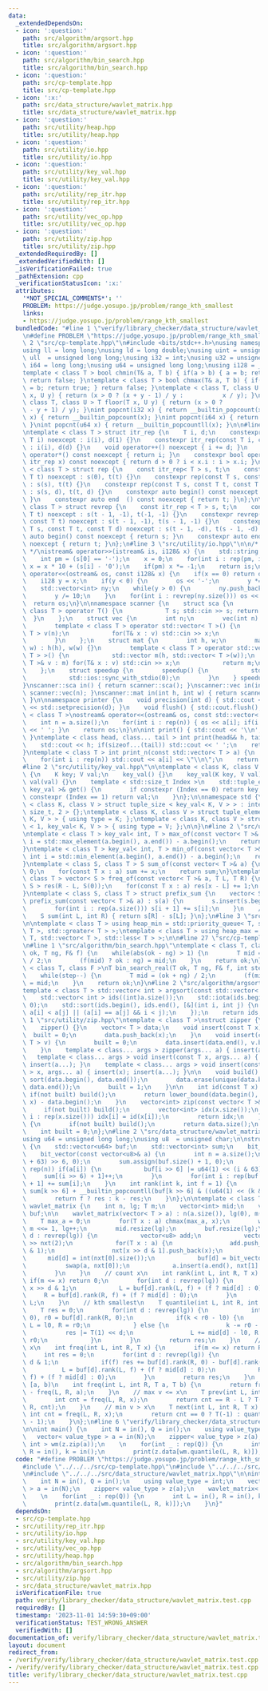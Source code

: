 ```yaml
---
data:
  _extendedDependsOn:
  - icon: ':question:'
    path: src/algorithm/argsort.hpp
    title: src/algorithm/argsort.hpp
  - icon: ':question:'
    path: src/algorithm/bin_search.hpp
    title: src/algorithm/bin_search.hpp
  - icon: ':question:'
    path: src/cp-template.hpp
    title: src/cp-template.hpp
  - icon: ':x:'
    path: src/data_structure/wavlet_matrix.hpp
    title: src/data_structure/wavlet_matrix.hpp
  - icon: ':question:'
    path: src/utility/heap.hpp
    title: src/utility/heap.hpp
  - icon: ':question:'
    path: src/utility/io.hpp
    title: src/utility/io.hpp
  - icon: ':question:'
    path: src/utility/key_val.hpp
    title: src/utility/key_val.hpp
  - icon: ':question:'
    path: src/utility/rep_itr.hpp
    title: src/utility/rep_itr.hpp
  - icon: ':question:'
    path: src/utility/vec_op.hpp
    title: src/utility/vec_op.hpp
  - icon: ':question:'
    path: src/utility/zip.hpp
    title: src/utility/zip.hpp
  _extendedRequiredBy: []
  _extendedVerifiedWith: []
  _isVerificationFailed: true
  _pathExtension: cpp
  _verificationStatusIcon: ':x:'
  attributes:
    '*NOT_SPECIAL_COMMENTS*': ''
    PROBLEM: https://judge.yosupo.jp/problem/range_kth_smallest
    links:
    - https://judge.yosupo.jp/problem/range_kth_smallest
  bundledCode: "#line 1 \"verify/library_checker/data_structure/wavlet_matrix.test.cpp\"\
    \n#define PROBLEM \"https://judge.yosupo.jp/problem/range_kth_smallest\"\n\n#line\
    \ 2 \"src/cp-template.hpp\"\n#include <bits/stdc++.h>\nusing namespace std;\n\
    using ll = long long;\nusing ld = long double;\nusing uint = unsigned int;\nusing\
    \ ull  = unsigned long long;\nusing i32 = int;\nusing u32 = unsigned int;\nusing\
    \ i64 = long long;\nusing u64 = unsigned long long;\nusing i128 = __int128_t;\n\
    template < class T > bool chmin(T& a, T b) { if(a > b) { a = b; return true; }\
    \ return false; }\ntemplate < class T > bool chmax(T& a, T b) { if(a < b) { a\
    \ = b; return true; } return false; }\ntemplate < class T, class U > T ceil (T\
    \ x, U y) { return (x > 0 ? (x + y - 1) / y :           x / y); }\ntemplate <\
    \ class T, class U > T floor(T x, U y) { return (x > 0 ?           x / y : (x\
    \ - y + 1) / y); }\nint popcnt(i32 x) { return __builtin_popcount(x); }\nint popcnt(u32\
    \ x) { return __builtin_popcount(x); }\nint popcnt(i64 x) { return __builtin_popcountll(x);\
    \ }\nint popcnt(u64 x) { return __builtin_popcountll(x); }\n\n#line 2 \"src/utility/rep_itr.hpp\"\
    \ntemplate < class T > struct itr_rep {\n    T i, d;\n    constexpr itr_rep(const\
    \ T i) noexcept : i(i), d(1) {}\n    constexpr itr_rep(const T i, const T d) noexcept\
    \ : i(i), d(d) {}\n    void operator++() noexcept { i += d; }\n    constexpr int\
    \ operator*() const noexcept { return i; }\n    constexpr bool operator!=(const\
    \ itr_rep x) const noexcept { return d > 0 ? i < x.i : i > x.i; }\n};\n\ntemplate\
    \ < class T > struct rep {\n    const itr_rep< T > s, t;\n    constexpr rep(const\
    \ T t) noexcept : s(0), t(t) {}\n    constexpr rep(const T s, const T t) noexcept\
    \ : s(s), t(t) {}\n    constexpr rep(const T s, const T t, const T d) noexcept\
    \ : s(s, d), t(t, d) {}\n    constexpr auto begin() const noexcept { return s;\
    \ }\n    constexpr auto end  () const noexcept { return t; }\n};\n\ntemplate <\
    \ class T > struct revrep {\n    const itr_rep < T > s, t;\n    constexpr revrep(const\
    \ T t) noexcept : s(t - 1, -1), t(-1, -1) {}\n    constexpr revrep(const T s,\
    \ const T t) noexcept : s(t - 1, -1), t(s - 1, -1) {}\n    constexpr revrep(const\
    \ T s, const T t, const T d) noexcept : s(t - 1, -d), t(s - 1, -d) {}\n    constexpr\
    \ auto begin() const noexcept { return s; }\n    constexpr auto end  () const\
    \ noexcept { return t; }\n};\n#line 3 \"src/utility/io.hpp\"\n\n/* 128bit integer\
    \ */\nistream& operator>>(istream& is, i128& x) {\n    std::string s; is >> s;\n\
    \    int pm = (s[0] == '-');\n    x = 0;\n    for(int i : rep(pm, int(s.size())))\
    \ x = x * 10 + (s[i] - '0');\n    if(pm) x *= -1;\n    return is;\n}\nostream&\
    \ operator<<(ostream& os, const i128& x) {\n    if(x == 0) return os << '0';\n\
    \    i128 y = x;\n    if(y < 0) {\n        os << '-';\n        y *= -1;\n    }\n\
    \    std::vector<int> ny;\n    while(y > 0) {\n        ny.push_back(y % 10);\n\
    \        y /= 10;\n    }\n    for(int i : revrep(ny.size())) os << ny[i];\n  \
    \  return os;\n}\n\nnamespace scanner {\n    struct sca {\n        template <\
    \ class T > operator T() {\n            T s; std::cin >> s; return s;\n      \
    \  }\n    };\n    struct vec {\n        int n;\n        vec(int n) : n(n) {}\n\
    \        template < class T > operator std::vector< T >() {\n            std::vector<\
    \ T > v(n);\n            for(T& x : v) std::cin >> x;\n            return v;\n\
    \        }\n    };\n    struct mat {\n        int h, w;\n        mat(int h, int\
    \ w) : h(h), w(w) {}\n        template < class T > operator std::vector< std::vector<\
    \ T > >() {\n            std::vector m(h, std::vector< T >(w));\n            for(std::vector<\
    \ T >& v : m) for(T& x : v) std::cin >> x;\n            return m;\n        }\n\
    \    };\n    struct speedup {\n        speedup() {\n            std::cin.tie(0);\n\
    \            std::ios::sync_with_stdio(0);\n        }\n    } speedup_instance;\n\
    }\nscanner::sca in() { return scanner::sca(); }\nscanner::vec in(int n) { return\
    \ scanner::vec(n); }\nscanner::mat in(int h, int w) { return scanner::mat(h, w);\
    \ }\n\nnamespace printer {\n    void precision(int d) { std::cout << std::fixed\
    \ << std::setprecision(d); }\n    void flush() { std::cout.flush(); }\n}\n\ntemplate\
    \ < class T >\nostream& operator<<(ostream& os, const std::vector< T > a) {\n\
    \    int n = a.size();\n    for(int i : rep(n)) { os << a[i]; if(i != n - 1) os\
    \ << ' '; }\n    return os;\n}\n\nint print() { std::cout << '\\n'; return 0;\
    \ }\ntemplate < class head, class... tail > int print(head&& h, tail&&... t) {\n\
    \    std::cout << h; if(sizeof...(tail)) std::cout << ' ';\n    return print(std::forward<tail>(t)...);\n\
    }\ntemplate < class T > int print_n(const std::vector< T > a) {\n    int n = a.size();\n\
    \    for(int i : rep(n)) std::cout << a[i] << \"\\n\";\n    return 0;\n}\n\n\n\
    #line 2 \"src/utility/key_val.hpp\"\n\ntemplate < class K, class V >\nstruct key_val\
    \ {\n    K key; V val;\n    key_val() {}\n    key_val(K key, V val) : key(key),\
    \ val(val) {}\n    template < std::size_t Index >\n    std::tuple_element_t< Index,\
    \ key_val >& get() {\n        if constexpr (Index == 0) return key;\n        if\
    \ constexpr (Index == 1) return val;\n    }\n};\n\nnamespace std {\n\ntemplate\
    \ < class K, class V > struct tuple_size < key_val< K, V > > : integral_constant<\
    \ size_t, 2 > {};\ntemplate < class K, class V > struct tuple_element < 0, key_val<\
    \ K, V > > { using type = K; };\ntemplate < class K, class V > struct tuple_element\
    \ < 1, key_val< K, V > > { using type = V; };\n\n}\n#line 2 \"src/utility/vec_op.hpp\"\
    \ntemplate < class T > key_val< int, T > max_of(const vector< T >& a) {\n    int\
    \ i = std::max_element(a.begin(), a.end()) - a.begin();\n    return {i, a[i]};\n\
    }\ntemplate < class T > key_val< int, T > min_of(const vector< T >& a) {\n   \
    \ int i = std::min_element(a.begin(), a.end()) - a.begin();\n    return {i, a[i]};\n\
    }\ntemplate < class S, class T > S sum_of(const vector< T >& a) {\n    S sum =\
    \ 0;\n    for(const T x : a) sum += x;\n    return sum;\n}\ntemplate < class S,\
    \ class T > vector< S > freq_of(const vector< T >& a, T L, T R) {\n    vector<\
    \ S > res(R - L, S(0));\n    for(const T x : a) res[x - L] += 1;\n    return res;\n\
    }\ntemplate < class S, class T > struct prefix_sum {\n    vector< S > s;\n   \
    \ prefix_sum(const vector< T >& a) : s(a) {\n        s.insert(s.begin(), S(0));\n\
    \        for(int i : rep(a.size())) s[i + 1] += s[i];\n    }\n    // [L, R)\n\
    \    S sum(int L, int R) { return s[R] - s[L]; }\n};\n#line 3 \"src/utility/heap.hpp\"\
    \n\ntemplate < class T > using heap_min = std::priority_queue< T, std::vector<\
    \ T >, std::greater< T > >;\ntemplate < class T > using heap_max = std::priority_queue<\
    \ T, std::vector< T >, std::less< T > >;\n\n#line 27 \"src/cp-template.hpp\"\n\
    \n#line 1 \"src/algorithm/bin_search.hpp\"\ntemplate < class T, class F >\nT bin_search(T\
    \ ok, T ng, F& f) {\n    while(abs(ok - ng) > 1) {\n        T mid = (ok + ng)\
    \ / 2;\n        (f(mid) ? ok : ng) = mid;\n    }\n    return ok;\n}\n\ntemplate\
    \ < class T, class F >\nT bin_search_real(T ok, T ng, F& f, int step = 80) {\n\
    \    while(step--) {\n        T mid = (ok + ng) / 2;\n        (f(mid) ? ok : ng)\
    \ = mid;\n    }\n    return ok;\n}\n#line 2 \"src/algorithm/argsort.hpp\"\n\n\
    template < class T > std::vector< int > argsort(const std::vector< T > &a) {\n\
    \    std::vector< int > ids((int)a.size());\n    std::iota(ids.begin(), ids.end(),\
    \ 0);\n    std::sort(ids.begin(), ids.end(), [&](int i, int j) {\n        return\
    \ a[i] < a[j] || (a[i] == a[j] && i < j);\n    });\n    return ids;\n}\n#line\
    \ 1 \"src/utility/zip.hpp\"\ntemplate < class T >\nstruct zipper {\n  public:\n\
    \    zipper() {}\n    vector< T > data;\n    void insert(const T x) {\n      \
    \  built = 0;\n        data.push_back(x);\n    }\n    void insert(const vector<\
    \ T > v) {\n        built = 0;\n        data.insert(data.end(), v.begin(), v.end());\n\
    \    }\n    template < class... args > zipper(args... a) { insert(a...); }\n \
    \   template < class... args > void insert(const T x, args... a) { insert(x);\
    \ insert(a...); }\n    template < class... args > void insert(const vector< T\
    \ > x, args... a) { insert(x); insert(a...); }\n\n    void build() {\n       \
    \ sort(data.begin(), data.end());\n        data.erase(unique(data.begin(), data.end()),\
    \ data.end());\n        built = 1;\n    }\n\n    int id(const T x) {\n       \
    \ if(not built) build();\n        return lower_bound(data.begin(), data.end(),\
    \ x) - data.begin();\n    }\n    vector<int> zip(const vector< T >& x) {\n   \
    \     if(not built) build();\n        vector<int> idx(x.size());\n        for(int\
    \ i : rep(x.size())) idx[i] = id(x[i]);\n        return idx;\n    }\n    int size()\
    \ {\n        if(not built) build();\n        return data.size();\n    }\n\n  private:\n\
    \    int built = 0;\n};\n#line 2 \"src/data_structure/wavlet_matrix.hpp\"\n\n\
    using u64 = unsigned long long;\nusing u8  = unsigned char;\n\nstruct bit_vector\
    \ {\n    std::vector<u64> buf;\n    std::vector<int> sum;\n    bit_vector() {}\n\
    \    bit_vector(const vector<u8>& a) {\n        int n = a.size();\n        buf.assign((n\
    \ + 63) >> 6, 0);\n        sum.assign(buf.size() + 1, 0);\n        for(int i :\
    \ rep(n)) if(a[i]) {\n            buf[i >> 6] |= u64(1) << (i & 63);\n       \
    \     sum[(i >> 6) + 1]++;\n        }\n        for(int i : rep(buf.size())) sum[i\
    \ + 1] += sum[i];\n    }\n    int rank(int k, int f = 1) {\n        int res =\
    \ sum[k >> 6] + __builtin_popcountll(buf[k >> 6] & ((u64(1) << (k & 63)) - 1));\n\
    \        return f ? res : k - res;\n    }\n};\n\ntemplate < class T >\nstruct\
    \ wavlet_matrix {\n    int n, lg; T m;\n    vector<int> mid;\n    vector<bit_vector>\
    \ buf;\n\n    wavlet_matrix(vector< T > a) : n(a.size()), lg(0), m(1) {\n    \
    \    T max_a = 0;\n        for(T x : a) chmax(max_a, x);\n        while(m <= max_a)\
    \ m <<= 1, lg++;\n        mid.resize(lg);\n        buf.resize(lg);\n        for(int\
    \ d : revrep(lg)) {\n            vector<u8> add;\n            vector<vector< T\
    \ >> nxt(2);\n            for(T x : a) {\n                add.push_back(x >> d\
    \ & 1);\n                nxt[x >> d & 1].push_back(x);\n            }\n      \
    \      mid[d] = int(nxt[0].size());\n            buf[d] = bit_vector(add);\n \
    \           swap(a, nxt[0]);\n            a.insert(a.end(), nxt[1].begin(), nxt[1].end());\n\
    \        }\n    }\n    // count x\n    int rank(int L, int R, T x) {\n       \
    \ if(m <= x) return 0;\n        for(int d : revrep(lg)) {\n            int f =\
    \ x >> d & 1;\n            L = buf[d].rank(L, f) + (f ? mid[d] : 0);\n       \
    \     R = buf[d].rank(R, f) + (f ? mid[d] : 0);\n        }\n        return R -\
    \ L;\n    }\n    // kth smallest\n    T quantile(int L, int R, int k) {\n    \
    \    T res = 0;\n        for(int d : revrep(lg)) {\n            int l0 = buf[d].rank(L,\
    \ 0), r0 = buf[d].rank(R, 0);\n            if(k < r0 - l0) {\n               \
    \ L = l0, R = r0;\n            } else {\n                k -= r0 - l0;\n     \
    \           res |= T(1) << d;\n                L += mid[d] - l0, R += mid[d] -\
    \ r0;\n            }\n        }\n        return res;\n    }\n    // count v <\
    \ x\n    int freq(int L, int R, T x) {\n        if(m <= x) return R - L;\n   \
    \     int res = 0;\n        for(int d : revrep(lg)) {\n            int f = x >>\
    \ d & 1;\n            if(f) res += buf[d].rank(R, 0) - buf[d].rank(L, 0);\n  \
    \          L = buf[d].rank(L, f) + (f ? mid[d] : 0);\n            R = buf[d].rank(R,\
    \ f) + (f ? mid[d] : 0);\n        }\n        return res;\n    }\n    // count\
    \ [a, b)\n    int freq(int L, int R, T a, T b) {\n        return freq(L, R, b)\
    \ - freq(L, R, a);\n    }\n    // max v <= x\n    T prev(int L, int R, T x) {\n\
    \        int cnt = freq(L, R, x);\n        return cnt == R - L ? T(-1) : quantile(L,\
    \ R, cnt);\n    }\n    // min v > x\n    T next(int L, int R, T x) {\n       \
    \ int cnt = freq(L, R, x);\n        return cnt == 0 ? T(-1) : quantile(L, R, cnt\
    \ - 1);\n    }\n};\n#line 6 \"verify/library_checker/data_structure/wavlet_matrix.test.cpp\"\
    \n\nint main() {\n    int N = in(), Q = in();\n    using value_type = int;\n \
    \   vector< value_type > a = in(N);\n    zipper< value_type > z(a);\n    wavlet_matrix<\
    \ int > wm(z.zip(a));\n    \n    for(int _ : rep(Q)) {\n        int L = in(),\
    \ R = in(), k = in();\n        print(z.data[wm.quantile(L, R, k)]);\n    }\n}\n"
  code: "#define PROBLEM \"https://judge.yosupo.jp/problem/range_kth_smallest\"\n\n\
    #include \"../../../src/cp-template.hpp\"\n#include \"../../../src/utility/zip.hpp\"\
    \n#include \"../../../src/data_structure/wavlet_matrix.hpp\"\n\nint main() {\n\
    \    int N = in(), Q = in();\n    using value_type = int;\n    vector< value_type\
    \ > a = in(N);\n    zipper< value_type > z(a);\n    wavlet_matrix< int > wm(z.zip(a));\n\
    \    \n    for(int _ : rep(Q)) {\n        int L = in(), R = in(), k = in();\n\
    \        print(z.data[wm.quantile(L, R, k)]);\n    }\n}"
  dependsOn:
  - src/cp-template.hpp
  - src/utility/rep_itr.hpp
  - src/utility/io.hpp
  - src/utility/key_val.hpp
  - src/utility/vec_op.hpp
  - src/utility/heap.hpp
  - src/algorithm/bin_search.hpp
  - src/algorithm/argsort.hpp
  - src/utility/zip.hpp
  - src/data_structure/wavlet_matrix.hpp
  isVerificationFile: true
  path: verify/library_checker/data_structure/wavlet_matrix.test.cpp
  requiredBy: []
  timestamp: '2023-11-01 14:59:30+09:00'
  verificationStatus: TEST_WRONG_ANSWER
  verifiedWith: []
documentation_of: verify/library_checker/data_structure/wavlet_matrix.test.cpp
layout: document
redirect_from:
- /verify/verify/library_checker/data_structure/wavlet_matrix.test.cpp
- /verify/verify/library_checker/data_structure/wavlet_matrix.test.cpp.html
title: verify/library_checker/data_structure/wavlet_matrix.test.cpp
---
```


